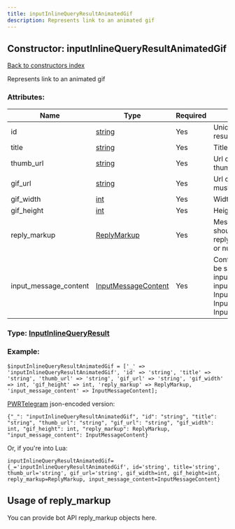 ```yaml
---
title: inputInlineQueryResultAnimatedGif
description: Represents link to an animated gif
---
```

## Constructor: inputInlineQueryResultAnimatedGif  
[Back to constructors index](index.md)



Represents link to an animated gif

### Attributes:

| Name     |    Type       | Required | Description |
|----------|---------------|----------|-------------|
|id|[string](../types/string.md) | Yes|Unique identifier of this result|
|title|[string](../types/string.md) | Yes|Title of the result|
|thumb\_url|[string](../types/string.md) | Yes|Url of the static result thumb (jpeg or gif), if exists|
|gif\_url|[string](../types/string.md) | Yes|Url of the gif-file (file size must not exceed 1MB)|
|gif\_width|[int](../types/int.md) | Yes|Width of the gif|
|gif\_height|[int](../types/int.md) | Yes|Height of the gif|
|reply\_markup|[ReplyMarkup](../types/ReplyMarkup.md) | Yes|Message reply markup, should be of type replyMarkupInlineKeyboard or null|
|input\_message\_content|[InputMessageContent](../types/InputMessageContent.md) | Yes|Content of the message to be sent, should be of type inputMessageText or inputMessageAnimation or InputMessageLocation or InputMessageVenue or InputMessageContact|



### Type: [InputInlineQueryResult](../types/InputInlineQueryResult.md)


### Example:

```
$inputInlineQueryResultAnimatedGif = ['_' => 'inputInlineQueryResultAnimatedGif', 'id' => 'string', 'title' => 'string', 'thumb_url' => 'string', 'gif_url' => 'string', 'gif_width' => int, 'gif_height' => int, 'reply_markup' => ReplyMarkup, 'input_message_content' => InputMessageContent];
```  

[PWRTelegram](https://pwrtelegram.xyz) json-encoded version:

```
{"_": "inputInlineQueryResultAnimatedGif", "id": "string", "title": "string", "thumb_url": "string", "gif_url": "string", "gif_width": int, "gif_height": int, "reply_markup": ReplyMarkup, "input_message_content": InputMessageContent}
```


Or, if you're into Lua:  


```
inputInlineQueryResultAnimatedGif={_='inputInlineQueryResultAnimatedGif', id='string', title='string', thumb_url='string', gif_url='string', gif_width=int, gif_height=int, reply_markup=ReplyMarkup, input_message_content=InputMessageContent}

```



## Usage of reply_markup

You can provide bot API reply_markup objects here.  


